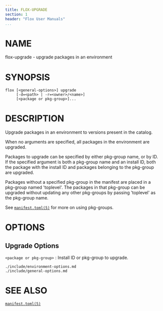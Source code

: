```yaml
---
title: FLOX-UPGRADE
section: 1
header: "Flox User Manuals"
...
```



# NAME

flox-upgrade - upgrade packages in an environment

# SYNOPSIS

```
flox [<general-options>] upgrade
     [-d=<path> | -r=<owner>/<name>]
     [<package or pkg-group>]...
```

# DESCRIPTION

Upgrade packages in an environment to versions present in the catalog.

When no arguments are specified, all packages in the environment are upgraded.

Packages to upgrade can be specified by either pkg-group name, or by ID.
If the specified argument is both a pkg-group name and an install ID,
both the package with the install ID
and packages belonging to the pkg-group are upgraded.

Packages without a specified pkg-group in the manifest are placed in a
pkg-group named 'toplevel'.
The packages in that pkg-group can be upgraded without updating any other
pkg-groups by passing 'toplevel' as the pkg-group name.

See [`manifest.toml(5)`](./manifest.toml.md) for more on using pkg-groups.

# OPTIONS

## Upgrade Options

`<package or pkg-group>`
:   Install ID or pkg-group to upgrade.

```{.include}
./include/environment-options.md
./include/general-options.md
```

# SEE ALSO

[`manifest.toml(5)`](./manifest.toml.md)
